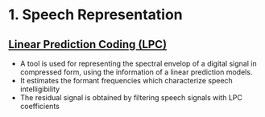 # 1. Speech Representation

## [Linear Prediction Coding (LPC)](https://en.wikipedia.org/wiki/Linear_predictive_coding)
- A tool is used for representing the spectral envelop of a digital signal in compressed form, using the information of a linear prediction models.
- It estimates the formant frequencies which characterize speech intelligibility
- The residual signal is obtained by filtering speech signals with LPC coefficients
